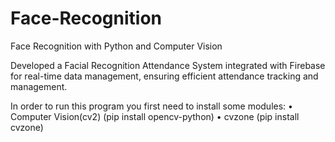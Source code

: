 # Face-Recognition
Face Recognition with Python and Computer Vision 

Developed a Facial Recognition Attendance System integrated with Firebase for real-time data management, ensuring efficient attendance tracking and management.

In order to run this program you first need to install some modules:
    • Computer Vision(cv2)
        (pip install opencv-python)
    • cvzone
        (pip install cvzone)
